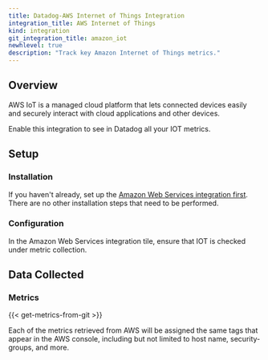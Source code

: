 ```yaml
---
title: Datadog-AWS Internet of Things Integration
integration_title: AWS Internet of Things
kind: integration
git_integration_title: amazon_iot
newhlevel: true
description: "Track key Amazon Internet of Things metrics."
---
```


## Overview

AWS IoT is a managed cloud platform that lets connected devices easily and securely interact with cloud applications and other devices.

Enable this integration to see in Datadog all your IOT metrics.

## Setup
### Installation

If you haven't already, set up the [Amazon Web Services integration first](/integrations/aws). There are no other installation steps that need to be performed.

### Configuration

In the Amazon Web Services integration tile, ensure that IOT is checked under metric collection.

## Data Collected
### Metrics

{{< get-metrics-from-git >}}

Each of the metrics retrieved from AWS will be assigned the same tags that appear in the AWS console, including but not limited to host name, security-groups, and more.
